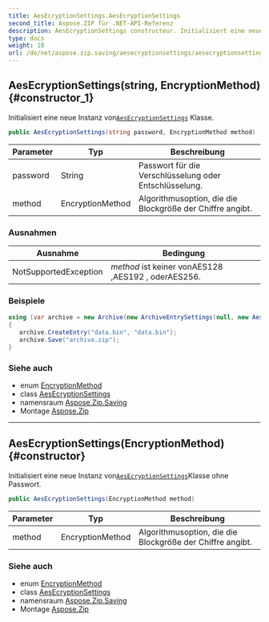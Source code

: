 ```yaml
---
title: AesEcryptionSettings.AesEcryptionSettings
second_title: Aspose.ZIP für .NET-API-Referenz
description: AesEcryptionSettings constructeur. Initialisiert eine neue Instanz vonAesEcryptionSettings Klasse.
type: docs
weight: 10
url: /de/net/aspose.zip.saving/aesecryptionsettings/aesecryptionsettings/
---
```

## AesEcryptionSettings(string, EncryptionMethod) {#constructor_1}

Initialisiert eine neue Instanz von[`AesEcryptionSettings`](../) Klasse.

```csharp
public AesEcryptionSettings(string password, EncryptionMethod method)
```

| Parameter | Typ | Beschreibung |
| --- | --- | --- |
| password | String | Passwort für die Verschlüsselung oder Entschlüsselung. |
| method | EncryptionMethod | Algorithmusoption, die die Blockgröße der Chiffre angibt. |

### Ausnahmen

| Ausnahme | Bedingung |
| --- | --- |
| NotSupportedException | *method* ist keiner vonAES128 ,AES192 , oderAES256. |

### Beispiele

```csharp
using (var archive = new Archive(new ArchiveEntrySettings(null, new AesEcryptionSettings("p@s$", EncryptionMethod.AES256))))
{
   archive.CreateEntry("data.bin", "data.bin");
   archive.Save("archive.zip");
}
```

### Siehe auch

* enum [EncryptionMethod](../../encryptionmethod/)
* class [AesEcryptionSettings](../)
* namensraum [Aspose.Zip.Saving](../../aesecryptionsettings/)
* Montage [Aspose.Zip](../../../)

---

## AesEcryptionSettings(EncryptionMethod) {#constructor}

Initialisiert eine neue Instanz von[`AesEcryptionSettings`](../)Klasse ohne Passwort.

```csharp
public AesEcryptionSettings(EncryptionMethod method)
```

| Parameter | Typ | Beschreibung |
| --- | --- | --- |
| method | EncryptionMethod | Algorithmusoption, die die Blockgröße der Chiffre angibt. |

### Siehe auch

* enum [EncryptionMethod](../../encryptionmethod/)
* class [AesEcryptionSettings](../)
* namensraum [Aspose.Zip.Saving](../../aesecryptionsettings/)
* Montage [Aspose.Zip](../../../)


